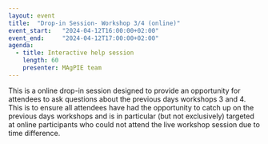 ```yaml
---
layout: event
title:  "Drop-in Session- Workshop 3/4 (online)"
event_start:   "2024-04-12T16:00:00+02:00"
event_end:     "2024-04-12T17:00:00+02:00"
agenda:
  - title: Interactive help session
    length: 60
    presenter: MAgPIE team
---
```

This is a online drop-in session designed to provide an opportunity for attendees to ask questions about the previous days workshops 3 and 4. This is to ensure all attendees have had the opportunity to catch up on the previous days workshops and is in particular (but not exclusively) targeted at online participants who could not attend the live workshop session due to time difference.